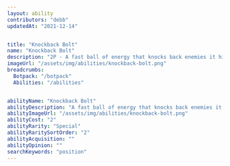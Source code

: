 ```yaml
---
layout: ability
contributors: "debb"
updatedAt: "2021-12-14"


title: "Knockback Bolt"
name: "Knockback Bolt"
description: "2P - A fast ball of energy that knocks back enemies it hits"
imageUrl: "/assets/img/abilities/knockback-bolt.png"
breadcrumbs:
  Botpack: "/botpack"
  Abilities: "/abilities"


abilityName: "Knockback Bolt"
abilityDescription: "A fast ball of energy that knocks back enemies it hits"
abilityImageUrl: "/assets/img/abilities/knockback-bolt.png"
abilityCost: "2"
abilityRarity: "Special"
abilityRaritySortOrder: "2"
abilityAcquisition: ""
abilityOpinion: ""
searchKeywords: "position"
---
```



